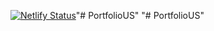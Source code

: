 
[![Netlify Status](https://api.netlify.com/api/v1/badges/6677c046-9e24-4942-97c6-0416253dfacb/deploy-status)](https://app.netlify.com/sites/saikatroy/deploys)"# PortfolioUS" 
"# PortfolioUS" 
